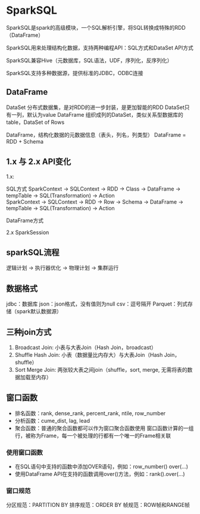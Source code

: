 # SparkSQL 
SparkSQL是spark的高级模块，一个SQL解析引擎，将SQL转换成特殊的RDD（DataFrame）

SparkSQL用来处理结构化数据，支持两种编程API：SQL方式和DataSet API方式

SparkSQL兼容Hive（元数据库，SQL语法，UDF，序列化，反序列化）

SparkSQL支持多种数据源，提供标准的JDBC，ODBC连接

## DataFrame
DataSet 分布式数据集，是对RDD的进一步封装，是更加智能的RDD
DataSet只有一列，默认为value
DataFrame 组织成列的DataSet，类似关系型数据库的table，DataSet of Rows

DataFrame，结构化数据的元数据信息（表头，列名，列类型）
DataFrame = RDD + Schema

## 1.x 与 2.x API变化
1.x: 

SQL方式 
SparkContext -> SQLContext -> RDD -> Class -> DataFrame -> tempTable -> SQL(Transformation) -> Action   
SparkContext -> SQLContext -> RDD -> Row -> Schema -> DataFrame -> tempTable -> SQL(Transformation) -> Action

DataFrame方式   

2.x SparkSession

## sparkSQL流程
逻辑计划 -> 执行器优化 -> 物理计划 -> 集群运行

## 数据格式
jdbc：数据库
json：json格式，没有值则为null
csv：逗号隔开
Parquet：列式存储（spark默认数据源）

## 三种join方式
1. Broadcast Join: 小表与大表Join（Hash Join，broadcast）
2. Shuffle Hash Join: 小表（数据量比内存大）与大表Join（Hash Join，shuffle）
3. Sort Merge Join: 两张较大表之间join（shuffle，sort, merge, 无需将表的数据加载至内存）

## 窗口函数
+ 排名函数：rank, dense_rank, percent_rank, ntile, row_number
+ 分析函数：cume_dist, lag, lead
+ 聚合函数：普通的聚合函数都可以作为窗口聚合函数使用
窗口函数计算的一组行，被称为Frame，每一个被处理的行都有一个唯一的Frame相关联

### 使用窗口函数
+ 在SQL语句中支持的函数中添加OVER语句，例如：row_number() over(...)
+ 使用DataFrame API在支持的函数调用over()方法，例如：rank().over(...)

### 窗口规范
分区规范：PARTITION BY
排序规范：ORDER BY
帧规范：ROW帧和RANGE帧